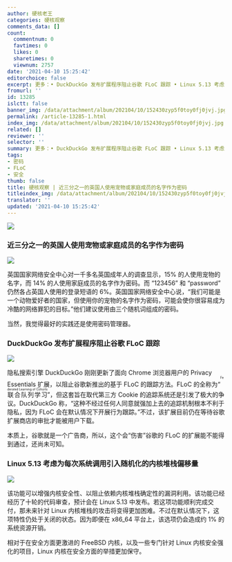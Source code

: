 ```yaml
---
author: 硬核老王
categories: 硬核观察
comments_data: []
count:
  commentnum: 0
  favtimes: 0
  likes: 0
  sharetimes: 0
  viewnum: 2757
date: '2021-04-10 15:25:42'
editorchoice: false
excerpt: 更多：• DuckDuckGo 发布扩展程序阻止谷歌 FLoC 跟踪 • Linux 5.13 考虑为每次系统调用引入随机化的内核堆栈偏移量
fromurl: ''
id: 13285
islctt: false
banner_img: /data/attachment/album/202104/10/152430zyp5f0toy0fj0jvj.jpg
permalink: /article-13285-1.html
index_img: /data/attachment/album/202104/10/152430zyp5f0toy0fj0jvj.jpg
related: []
reviewer: ''
selector: ''
summary: 更多：• DuckDuckGo 发布扩展程序阻止谷歌 FLoC 跟踪 • Linux 5.13 考虑为每次系统调用引入随机化的内核堆栈偏移量
tags:
- 密码
- FLoC
- 安全
thumb: false
title: 硬核观察 | 近三分之一的英国人使用宠物或家庭成员的名字作为密码
titleindex_img: /data/attachment/album/202104/10/152430zyp5f0toy0fj0jvj.jpg
translator: ''
updated: '2021-04-10 15:25:42'
---
```


![](/data/attachment/album/202104/10/152430zyp5f0toy0fj0jvj.jpg)


### 近三分之一的英国人使用宠物或家庭成员的名字作为密码


![](/data/attachment/album/202104/10/152442c1zgu6z76q170sk3.jpg)


英国国家网络安全中心对一千多名英国成年人的调查显示，15% 的人使用宠物的名字，而 14% 的人使用家庭成员的名字作为密码。而 “123456” 和 “password” 仍然各占英国人使用的登录短语的 6%。英国国家网络安全中心说，“我们可能是一个动物爱好者的国家，但使用你的宠物的名字作为密码，可能会使你很容易成为冷酷的网络罪犯的目标。”他们建议使用由三个随机词组成的密码。


当然，我觉得最好的实践还是使用密码管理器。


### DuckDuckGo 发布扩展程序阻止谷歌 FLoC 跟踪


![](/data/attachment/album/202104/10/152508uliotoqnqorlw6tt.jpg)


隐私搜索引擎 DuckDuckGo 刚刚更新了面向 Chrome 浏览器用户的 Privacy Essentials 扩展，以阻止谷歌新推出的基于 FLoC 的跟踪方法。FLoC 的全称为“<ruby> 联合队列学习 <rt>  Federated Learning of Cohorts </rt></ruby>”，但这套旨在取代第三方 Cookie 的追踪系统还是引发了极大的争议。DuckDuckGo 称，“这种不经过任何人同意就强加上去的追踪机制根本不利于隐私，因为 FLoC 会在默认情况下开展行为跟踪。”不过，该扩展目前仍在等待谷歌扩展商店的审批才能被用户下载。


本质上，谷歌就是一个广告商，所以，这个会“伤害”谷歌的 FLoC 的扩展能不能得到通过，还尚未可知。


### Linux 5.13 考虑为每次系统调用引入随机化的内核堆栈偏移量


![](/data/attachment/album/202104/10/152526diw894t4tq8zaqi4.jpg)


该功能可以增强内核安全性、以阻止依赖内核堆栈确定性的漏洞利用。该功能已经经历了十轮的代码审查，预计会在 Linux 5.13 中发布。若这项功能顺利完成交付，那未来针对 Linux 内核堆栈的攻击将变得更加困难。不过在默认情况下，这项特性仍处于关闭的状态。因为即便在 x86\_64 平台上，该选项仍会造成约 1% 的系统资源开销。


相对于在安全方面更激进的 FreeBSD 内核，以及一些专门针对 Linux 内核安全强化的项目，Linux 内核在安全方面的举措更加保守。